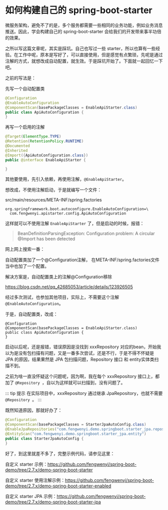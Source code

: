# 如何构建自己的 spring-boot-starter



微服务架构，避免不了的是，多个服务都需要一些相同的业务功能，例如业务消息推送。因此，学会构建自己的 spring-boot-starter 会给我们的开发带来事半功倍的效果。



之所以写这篇文章呢，其实是踩坑。自己也写过一些 starter，所以也算有一些经验。在工作中呢，原本是写好了，可以直接使用，但是感觉有点繁琐，先呢是通过注解的方式，就想改成自动配置，就生效。于是踩坑开始了。下面就一起回忆一下吧。



之前的写法是：



先写一个自动配置类

```java
@Configuration
@EnableAutoConfiguration
@ComponentScan(basePackageClasses = EnableApiStarter.class)
public class ApiAutoConfiguration {
}
```



再写一个启用的注解

```java
@Target(ElementType.TYPE)
@Retention(RetentionPolicy.RUNTIME)
@Documented
@Inherited
@Import({ApiAutoConfiguration.class})
public @interface EnableApiStarter {

}
```



其他要使用，先引入依赖，再使用注解，`@EnableApiStarter`。



想改成，不使用注解启动，于是就编写一个文件：

src/main/resources/META-INF/spring.factories

```
org.springframework.boot.autoconfigure.EnableAutoConfiguration=\
  com.fengwenyi.apistarter.config.ApiAutoConfiguration
```



这样就可以不使用注解 `EnableApiStarter` 了，但是启动的时候，报错：

> BeanDefinitionParsingException: Configuration problem: A circular @Import has been detected



网上网上搜索一番：



自动配置类加了一个@Configuration注解，
在META-INF/spring.factories文件当中也加了一个配置。



解决方案是，自动配置类上的注解@Configuration移除



https://blog.csdn.net/qq_42685053/article/details/123926505



经过多次测试，也参加其他项目，实际上，不需要这个注解 `@EnableAutoConfiguration`。



于是，自动配置类，改成：

```
@Configuration
@ComponentScan(basePackageClasses = EnableApiStarter.class)
public class ApiAutoConfiguration {
}
```



启动以后呢，还是报错，错误原因是没找到 xxxRepository 对应的bean，开始我以为是没有包扫描有问题，又是一番多次尝试，还是不行，于是不得不怀疑是 JPA 的原因，结果果然是 JPA 包扫描问题，Repository 接口 和 entity实体类扫描不到。



之前为啥一直没怀疑这个问题呢，因为啊，我在每个 xxxRepository 接口上，都加了 `@Repository `，自以为这样就可以扫描到，没有问题了。


::: tip 提示
在实际项目中，xxxRepository  通过继承 JpaRepository，也就不需要  `@Repository `。
:::



既然知道原因，那就好办了：

```java
@Configuration
@ComponentScan(basePackageClasses = StarterJpaAutoConfig.class)
@EnableJpaRepositories("com.fengwenyi.demo.springboot.starter_jpa.repository")
@EntityScan("com.fengwenyi.demo.springboot.starter_jpa.entity")
public class StarterJpaAutoConfig {
}
```



好了，到这里就差不多了，完整示例代码，请参见这里：



自定义 starter 示例：https://github.com/fengwenyi/spring-boot-demo/tree/2.7.x/demo-spring-boot-starter

自定义 starter 使用注解示例：https://github.com/fengwenyi/spring-boot-demo/tree/2.7.x/demo-spring-boot-starter-enabled

自定义 starter  JPA 示例：https://github.com/fengwenyi/spring-boot-demo/tree/2.7.x/demo-spring-boot-starter-jpa